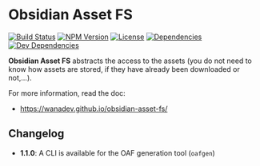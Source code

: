 # Obsidian Asset FS

[![Build Status](https://travis-ci.org/wanadev/obsidian-asset-fs.svg?branch=master)](https://travis-ci.org/wanadev/obsidian-asset-fs)
[![NPM Version](http://img.shields.io/npm/v/obsidian-asset-fs.svg?style=flat)](https://www.npmjs.com/package/obsidian-asset-fs)
[![License](http://img.shields.io/npm/l/obsidian-asset-fs.svg?style=flat)](https://github.com/wanadev/obsidian-asset-fs/blob/master/LICENSE)
[![Dependencies](https://img.shields.io/david/wanadev/obsidian-asset-fs.svg?maxAge=2592000)]()
[![Dev Dependencies](https://img.shields.io/david/dev/wanadev/obsidian-asset-fs.svg?maxAge=2592000)]()

**Obsidian Asset FS** abstracts the access to the assets (you do not need to
know how assets are stored, if they have already been downloaded or not,...).

For more information, read the doc:

* https://wanadev.github.io/obsidian-asset-fs/


## Changelog

* **1.1.0**: A CLI is available for the OAF generation tool (`oafgen`)
